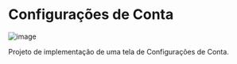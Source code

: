 <head> <h1> <b> Configurações de Conta </b> </h1> </head>

![image](https://user-images.githubusercontent.com/79987087/192535106-c1eb448c-47d3-4eaf-9789-ae27033bee71.png)

Projeto de implementação de uma tela de Configurações de Conta.
